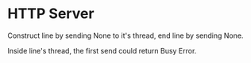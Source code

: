 # HTTP Server

Construct line by sending None to it's thread, end line by sending None.

Inside line's thread, the first send could return Busy Error.
